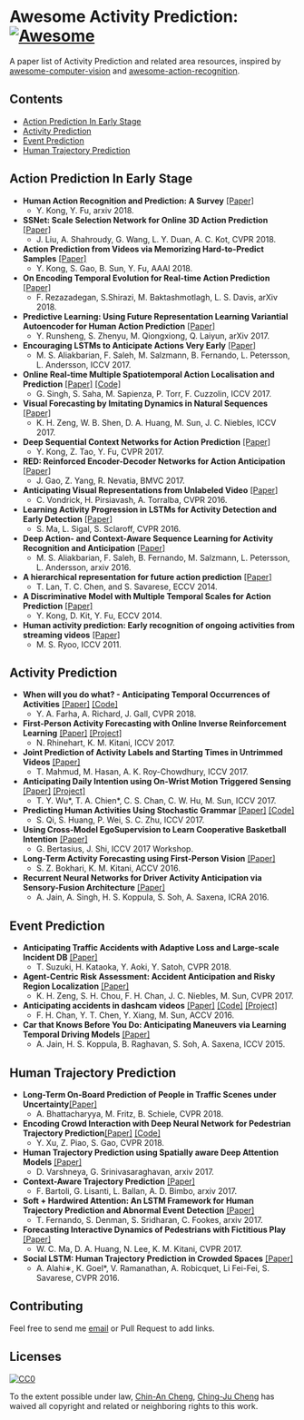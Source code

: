 # Awesome Activity Prediction: [![Awesome](https://cdn.rawgit.com/sindresorhus/awesome/d7305f38d29fed78fa85652e3a63e154dd8e8829/media/badge.svg)](https://github.com/sindresorhus/awesome)
A paper list of Activity Prediction and related area resources, inspired by [awesome-computer-vision](https://github.com/jbhuang0604/awesome-computer-vision) and [awesome-action-recognition](https://github.com/jinwchoi/awesome-action-recognition/blob/master/README.md).  

## Contents
 - [Action Prediction In Early Stage](#action-prediction-in-early-stage)
 - [Activity Prediction](#activity-prediction)
 - [Event Prediction](#event-prediction)
 - [Human Trajectory Prediction](#human-trajectory-prediction)

## Action Prediction In Early Stage
* **Human Action Recognition and Prediction:
A Survey** [[Paper]](https://arxiv.org/pdf/1806.11230v2.pdf)
  * Y. Kong, Y. Fu, arxiv 2018.
* **SSNet: Scale Selection Network for Online 3D Action Prediction** [[Paper]](http://openaccess.thecvf.com/content_cvpr_2018/papers/Liu_SSNet_Scale_Selection_CVPR_2018_paper.pdf)
  * J. Liu, A. Shahroudy, G. Wang, L. Y. Duan, A. C. Kot, CVPR 2018. 
* **Action Prediction from Videos via Memorizing Hard-to-Predict Samples** [[Paper]](http://www1.ece.neu.edu/~yukong/papers/AAAI2018.pdf)  
  * Y. Kong, S. Gao, B. Sun, Y. Fu, AAAI 2018.
* **On Encoding Temporal Evolution for Real-time Action Prediction** [[Paper]](https://arxiv.org/ftp/arxiv/papers/1709/1709.07894.pdf)  
  * F. Rezazadegan, S.Shirazi, M. Baktashmotlagh, L. S. Davis, arXiv 2018.
* **Predictive Learning: Using Future Representation Learning Variantial Autoencoder for Human Action Prediction** [[Paper]]( https://arxiv.org/pdf/1711.09265v2.pdf)    
  * Y. Runsheng, S. Zhenyu, M. Qiongxiong, Q. Laiyun, arXiv 2017.
* **Encouraging LSTMs to Anticipate Actions Very Early** [[Paper]](https://arxiv.org/pdf/1703.07023.pdf)
  * M. S. Aliakbarian,  F. Saleh, M. Salzmann, B. Fernando, L. Petersson, L. Andersson, ICCV 2017.
* **Online Real-time Multiple Spatiotemporal Action Localisation and Prediction** [[Paper]](https://arxiv.org/pdf/1611.08563.pdf) [[Code]](https://github.com/gurkirt/realtime-action-detection)
  * G. Singh, S. Saha, M. Sapienza, P. Torr, F. Cuzzolin, ICCV 2017.
* **Visual Forecasting by Imitating Dynamics in Natural Sequences** [[Paper]](http://openaccess.thecvf.com/content_ICCV_2017/papers/Zeng_Visual_Forecasting_by_ICCV_2017_paper.pdf)
  * K. H. Zeng, W. B. Shen, D. A. Huang, M. Sun, J. C. Niebles, ICCV 2017.
* **Deep Sequential Context Networks for Action Prediction** [[Paper]](http://openaccess.thecvf.com/content_cvpr_2017/papers/Kong_Deep_Sequential_Context_CVPR_2017_paper.pdf)
  * Y. Kong, Z. Tao, Y. Fu, CVPR 2017.
* **RED: Reinforced Encoder-Decoder Networks for Action Anticipation** [[Paper]](https://arxiv.org/pdf/1707.04818.pdf)
  * J. Gao, Z. Yang, R. Nevatia, BMVC 2017.
* **Anticipating Visual Representations from Unlabeled Video** [[Paper]](https://arxiv.org/pdf/1504.08023.pdf) 
  * C. Vondrick, H. Pirsiavash, A. Torralba, CVPR 2016.
* **Learning Activity Progression in LSTMs for Activity Detection and Early Detection** [[Paper]](http://openaccess.thecvf.com/content_cvpr_2016/papers/Ma_Learning_Activity_Progression_CVPR_2016_paper.pdf)
  * S. Ma, L. Sigal, S. Sclaroff, CVPR 2016.
* **Deep Action- and Context-Aware Sequence Learning for Activity Recognition and Anticipation** [[Paper]](https://arxiv.org/pdf/1611.05520.pdf)
  * M. S. Aliakbarian, F. Saleh, B. Fernando, M. Salzmann, L. Petersson, L. Andersson, arxiv 2016.
* **A hierarchical representation for future action prediction** [[Paper]](http://cvgl.stanford.edu/papers/lan_eccv14.pdf)   
  * T. Lan, T. C. Chen, and S. Savarese, ECCV 2014.  
* **A Discriminative Model with Multiple Temporal Scales for Action Prediction** [[Paper]](https://pdfs.semanticscholar.org/e2e7/c8c47a11cca7be8c1b6a70b61efd1bfeb30b.pdf)
  * Y. Kong, D. Kit, Y. Fu, ECCV 2014.
* **Human activity prediction: Early recognition of ongoing activities from streaming videos** [[Paper]](http://michaelryoo.com/papers/iccv11_prediction_ryoo.pdf)
  * M. S. Ryoo, ICCV 2011.

## Activity Prediction
* **When will you do what? - Anticipating Temporal Occurrences of Activities** [[Paper]](https://arxiv.org/pdf/1804.00892.pdf) [[Code]](https://github.com/yabufarha/anticipating-activities)
  * Y. A. Farha, A. Richard, J. Gall, CVPR 2018.
* **First-Person Activity Forecasting with Online Inverse Reinforcement Learning** [[Paper]](https://arxiv.org/pdf/1612.07796.pdf) [[Project]](https://www.cs.cmu.edu/~nrhineha/darko.html)
  * N. Rhinehart, K. M. Kitani, ICCV 2017.
* **Joint Prediction of Activity Labels and Starting Times in Untrimmed Videos** [[Paper]](http://openaccess.thecvf.com/content_ICCV_2017/papers/Mahmud_Joint_Prediction_of_ICCV_2017_paper.pdf)
  * T. Mahmud, M. Hasan, A. K. Roy-Chowdhury, ICCV 2017.
* **Anticipating Daily Intention using On-Wrist Motion Triggered Sensing** [[Paper]](http://openaccess.thecvf.com/content_ICCV_2017/papers/Wu_Anticipating_Daily_Intention_ICCV_2017_paper.pdf) [[Project]](http://aliensunmin.github.io/project/intent-anticipate/)
  * T. Y. Wu*, T. A. Chien*, C. S. Chan, C. W. Hu, M. Sun, ICCV 2017.
* **Predicting Human Activities Using Stochastic Grammar** [[Paper]](http://openaccess.thecvf.com/content_ICCV_2017/papers/Qi_Predicting_Human_Activities_ICCV_2017_paper.pdf) [[Code]](https://github.com/SiyuanQi/grammar-activity-prediction)
  * S. Qi, S. Huang, P. Wei, S. C. Zhu, ICCV 2017.
* **Using Cross-Model EgoSupervision to Learn Cooperative Basketball Intention** [[Paper]](https://arxiv.org/pdf/1709.01630.pdf)
  * G. Bertasius, J. Shi, ICCV 2017 Workshop.
* **Long-Term Activity Forecasting using First-Person Vision** [[Paper]](http://www.cs.cmu.edu/~kkitani/pdf/BK-ACCV16.pdf)
  * S. Z. Bokhari, K. M. Kitani, ACCV 2016.
* **Recurrent Neural Networks for Driver Activity Anticipation via Sensory-Fusion Architecture** [[Paper]](https://arxiv.org/pdf/1509.05016.pdf)
  * A. Jain, A. Singh, H. S. Koppula, S. Soh, A. Saxena, ICRA 2016.

## Event Prediction
* **Anticipating Traffic Accidents with Adaptive Loss and Large-scale Incident DB** [[Paper]](https://arxiv.org/pdf/1804.02675.pdf)
  * T. Suzuki, H. Kataoka, Y. Aoki, Y. Satoh, CVPR 2018.
* **Agent-Centric Risk Assessment: Accident Anticipation and Risky Region Localization** [[Paper]](http://openaccess.thecvf.com/content_cvpr_2017/papers/Zeng_Agent-Centric_Risk_Assessment_CVPR_2017_paper.pdf)
  * K. H. Zeng, S. H. Chou, F. H. Chan, J. C. Niebles, M. Sun, CVPR 2017.
* **Anticipating accidents in dashcam videos** [[Paper]](https://yuxng.github.io/chan_accv16.pdf) [[Code]](https://github.com/smallcorgi/Anticipating-Accidents) [[Project]](https://aliensunmin.github.io/project/dashcam/)
  * F. H. Chan, Y. T. Chen, Y. Xiang, M. Sun, ACCV 2016.
* **Car that Knows Before You Do: Anticipating Maneuvers via Learning Temporal Driving Models** [[Paper]](https://arxiv.org/abs/1504.02789)
  * A. Jain, H. S. Koppula, B. Raghavan, S. Soh, A. Saxena, ICCV 2015.
  
## Human Trajectory Prediction
* **Long-Term On-Board Prediction of People in Traffic Scenes under Uncertainty**[[Paper]](http://openaccess.thecvf.com/content_cvpr_2018/papers/Bhattacharyya_Long-Term_On-Board_Prediction_CVPR_2018_paper.pdf)
  * A. Bhattacharyya, M. Fritz, B. Schiele, CVPR 2018.
* **Encoding Crowd Interaction with Deep Neural Network
for Pedestrian Trajectory Prediction**[[Paper]](http://openaccess.thecvf.com/content_cvpr_2018/papers/Xu_Encoding_Crowd_Interaction_CVPR_2018_paper.pdf)  [[Code]](https://github.com/ShanghaiTechCVDL/CIDNN)
  * Y. Xu, Z. Piao, S. Gao, CVPR 2018.
* **Human Trajectory Prediction using Spatially aware Deep Attention Models** [[Paper]](https://arxiv.org/pdf/1705.09436.pdf)
  * D. Varshneya, G. Srinivasaraghavan, arxiv 2017.
* **Context-Aware Trajectory Prediction** [[Paper]](https://arxiv.org/pdf/1705.02503.pdf)
  * F. Bartoli, G. Lisanti, L. Ballan, A. D. Bimbo, arxiv 2017.  
* **Soft + Hardwired Attention: An LSTM Framework for Human Trajectory Prediction and Abnormal Event Detection** [[Paper]](https://arxiv.org/pdf/1702.05552.pdf) 
  * T. Fernando, S. Denman, S. Sridharan, C. Fookes, arxiv 2017.
* **Forecasting Interactive Dynamics of Pedestrians with Fictitious Play** [[Paper]](http://openaccess.thecvf.com/content_cvpr_2017/papers/Ma_Forecasting_Interactive_Dynamics_CVPR_2017_paper.pdf)
  * W. C. Ma, D. A. Huang, N. Lee, K. M. Kitani, CVPR 2017.    
* **Social LSTM: Human Trajectory Prediction in Crowded Spaces** [[Paper]](http://cvgl.stanford.edu/papers/CVPR16_Social_LSTM.pdf)
  * A. Alahi∗, K. Goel*, V. Ramanathan, A. Robicquet, Li Fei-Fei, S. Savarese, CVPR 2016.

## Contributing
Feel free to send me [email](chinancheng0811@gmail.com) or Pull Request to add links. 

## Licenses

[![CC0](http://i.creativecommons.org/p/zero/1.0/88x31.png)](http://creativecommons.org/publicdomain/zero/1.0/)  

To the extent possible under law, [Chin-An Cheng](https://chinancheng.github.io/), [Ching-Ju Cheng](https://emc2k21mv2.wixsite.com/mysitehenry) has waived all copyright and related or neighboring rights to this work.


